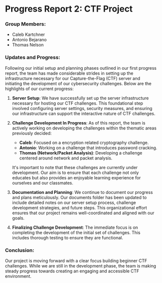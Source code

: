 # Progress Report 2: CTF Project

### Group Members:
- Caleb Kartchner
- Antonio Bejarano
- Thomas Nelson

### Updates and Progress:
Following our initial setup and planning phases outlined in our first progress report, the team has made considerable strides in setting up the infrastructure necessary for our Capture-the-Flag (CTF) server and initiating the development of our cybersecurity challenges. Below are the highlights of our current progress:

1. **Server Setup**: We have successfully set up the server infrastructure necessary for hosting our CTF challenges. This foundational step involved configuring server settings, security measures, and ensuring our infrastructure can support the interactive nature of CTF challenges.

2. **Challenge Development In Progress**: As of this report, the team is actively working on developing the challenges within the thematic areas previously decided:
   - **Caleb**: Focused on a encryption related cryptography challenge.
   - **Antonio**: Working on a challenge that introduces password cracking.
   - **Thomas (Network/Packet Analysis)**: Developing a challenge centered around network and packet analysis.

   It's important to note that these challenges are currently under development. Our aim is to ensure that each challenge not only educates but also provides an enjoyable learning experience for ourselves and our classmates.

3. **Documentation and Planning**: We continue to document our progress and plans meticulously. Our documents folder has been updated to include detailed notes on our server setup process, challenge development strategies, and future steps. This organizational effort ensures that our project remains well-coordinated and aligned with our goals.

4. **Finalizing Challenge Development**: The immediate focus is on completing the development of the initial set of challenges. This includes thorough testing to ensure they are functional.

### Conclusion:
Our project is moving forward with a clear focus building beginner CTF challenges. While we are still in the development phase, the team is making steady progress towards creating an engaging and accessible CTF environment.
